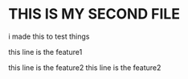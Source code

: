 # THIS IS MY SECOND FILE

i made this to test things 

this line is the feature1


this line is the feature2
this line is the feature2 